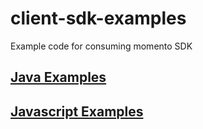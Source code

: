 # client-sdk-examples
Example code for consuming momento SDK

## [Java Examples](java/)

## [Javascript Examples](typescript/)
